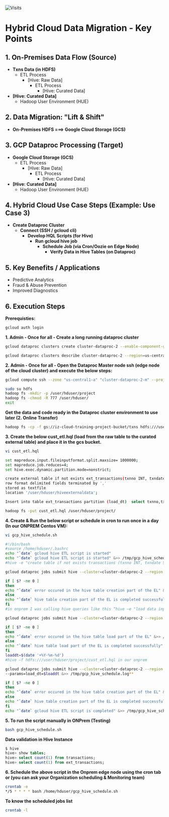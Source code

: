 ![Visits](https://komarev.com/ghpvc/?username=muralitheda&color=blueviolet&style=for-the-badge&label=Visitors)

# Hybrid Cloud Data Migration - Key Points


## 1. On-Premises Data Flow (Source)

* **Txns Data (in HDFS)**
    * ETL Process
        * [Hive: Raw Data]
            * ETL Process
                * [Hive: Curated Data]
* **[Hive: Curated Data]**
    * Hadoop User Environment (HUE)



## 2. Data Migration: "Lift & Shift"

* **On-Premises HDFS ===> Google Cloud Storage (GCS)**



## 3. GCP Dataproc Processing (Target)

* **Google Cloud Storage (GCS)**
    * ETL Process
        * [Hive: Raw Data]
            * ETL Process
                * [Hive: Curated Data]
* **[Hive: Curated Data]**
    * Hadoop User Environment (HUE)



## 4. Hybrid Cloud Use Case Steps (Example: Use Case 3)

* **Create Dataproc Cluster**
    * **Connect (SSH / gcloud cli)**
        * **Develop HQL Scripts (for Hive)**
            * **Run gcloud hive job**
                * **Schedule Job (via Cron/Oozie on Edge Node)**
                    * **Verify Data in Hive Tables (on Dataproc)**



## 5. Key Benefits / Applications

* Predictive Analytics
* Fraud & Abuse Prevention
* Improved Diagnostics



## 6. Execution Steps

**Prerequisties:**
```bash
gcloud auth login
```

**1. Admin - Once for all - Create a long running dataproc cluster**
```bash
gcloud dataproc clusters create cluster-dataproc-2 --enable-component-gateway --bucket iz-dataproc-uscentral1-bucket-1 --region us-central1 --zone us-central1-a --master-machine-type e2-standard-2 --master-boot-disk-size 100 --num-workers 3 --worker-machine-type e2-standard-2 --worker-boot-disk-size 100 --image-version 2.1-rocky8 --properties hdfs:dfs.blocksize=268435456 --max-idle 7200s --project iz-cloud-training-project 

gcloud dataproc clusters describe cluster-dataproc-2 --region=us-central1
```

**2. Admin - Once for all - Open the Dataproc Master node ssh (edge node of the cloud cluster) and execute the below steps:**
```bash
gcloud compute ssh --zone "us-central1-a" "cluster-dataproc-2-m" --project "iz-cloud-training-project"

sudo su hdfs  
hadoop fs -mkdir -p /user/hduser/project  
hadoop fs -chmod -R 777 /user/hduser/  
exit
```

**Get the data and code ready in the Dataproc cluster environment to use later (2. Online Transfer)**
```bash
hadoop fs -cp -f gs://iz-cloud-training-project-bucket/txns hdfs:///user/hduser/project/ #data will be loaded by source providers in a frequent interval
```
**3. Create the below cust_etl.hql (load from the raw table to the curated external table) and place it in the gcs bucket.**

```bash
vi cust_etl.hql  
```
```bash
set mapreduce.input.fileinputformat.split.maxsize= 1000000;  
set mapreduce.job.reduces=4;  
set hive.exec.dynamic.partition.mode=nonstrict;  

create external table if not exists ext_transactions(txnno INT, txndate STRING, custno INT, amount DOUBLE,category string, product STRING, city STRING, state STRING, spendby STRING) partitioned by (load_dt STRING)  
row format delimited fields terminated by ','  
stored as textfile  
location '/user/hduser/hiveexternaldata';  

Insert into table ext_transactions partition (load_dt)  select txnno,txndate,custno,amount,category, product,city,state,spendby, current_date() from transactions;**
```

```bash
hadoop fs -put cust_etl.hql /user/hduser/project/
```

**4. Create & Run the below script or schedule in cron to run once in a day (In our ONPREM Centos VM):**  
```bash
vi gcp_hive_schedule.sh
```
```bash
#!/bin/bash  
#source /home/hduser/.bashrc  
echo "`date` gcloud hive ETL script is started"  
echo "`date` gcloud hive ETL script is started" &>> /tmp/gcp_hive_schedule.log  
#hive -e "create table if not exists transactions (txnno INT, txndate STRING, custno INT, amount DOUBLE,category string, product STRING, city STRING, state STRING, spendby STRING) row format delimited fields terminated by ',' stored as textfile"  

gcloud dataproc jobs submit hive --cluster=cluster-dataproc-2 --region us-central1 -e "create table if not exists transactions (txnno INT, txndate STRING, custno INT, amount DOUBLE,category string, product STRING, city STRING, state STRING, spendby STRING) row format delimited fields terminated by ',' stored as textfile" &> /tmp/gcp_hive_schedule.log**  

if [ $? -ne 0 ]  
then  
echo "`date` error occured in the hive table creation part of the EL" &>> /tmp/gcp_hive_schedule.log  
else  
echo "`date` hive table creation part of the EL is completed successfully" &>> /tmp/gcp_hive_schedule.log  
fi   
#in onprem I was calling hive queries like this “hive –e "load data inpath '/user/hduser/project/txns' overwrite into table transactions" “  

gcloud dataproc jobs submit hive --cluster=cluster-dataproc-2 --region us-central1 -e "load data inpath '/user/hduser/project/txns' overwrite into table transactions" &> /tmp/gcp_hive_schedule.log**  

if [ $? -ne 0 ]  
then  
echo "`date` error occured in the hive table load part of the EL" &>> /tmp/gcp_hive_schedule.log  
else  
echo "`date` hive table load part of the EL is completed successfully" &>> /tmp/gcp_hive_schedule.log  
fi   
loaddt=$(date '+%Y-%m-%d')  
#hive –f hdfs:///user/hduser/project/cust_etl.hql in our onprem  

gcloud dataproc jobs submit hive --cluster=cluster-dataproc-2 --region us-central1 --file=hdfs:///user/hduser/project/cust_etl.hql --continue-on-failure \
--params=load_dt=$loaddt &>> /tmp/gcp_hive_schedule.log**    

if [ $? -ne 0 ]  
then  
echo "`date` error occured in the hive table creation part of the EL" &>> /tmp/gcp_hive_schedule.log  
else  
echo "`date` hive table creation part of the EL is completed successfully" &>> /tmp/gcp_hive_schedule.log  
fi  
echo "`date` gcloud hive ETL script is completed" &>> /tmp/gcp_hive_schedule.log  
```

**5. To run the script manually in ONPrem (Testing)** 
```bash
bash gcp_hive_schedule.sh
```

**Data validation in Hive Instance**  
```sql
$ hive  
hive> show tables;  
hive> select count(1) from transactions;  
hive> select count(1) from ext_transactions;  
```

**6. Schedule the above script in the Onprem edge node using the cron tab or (you can ask your Organization scheduling & Monitoring team)**  
```bash
crontab -e  
*/5 * * * * bash /home/hduser/gcp_hive_schedule.sh
```

**To know the scheduled jobs list**
```bash
crontab -l
```
